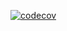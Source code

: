 [![codecov](https://codecov.io/gh/ZlobinVladimir/SpaceShip2022/branch/Rotate/graph/badge.svg?token=HM888L8K1I)](https://codecov.io/gh/ZlobinVladimir/SpaceShip2022)

